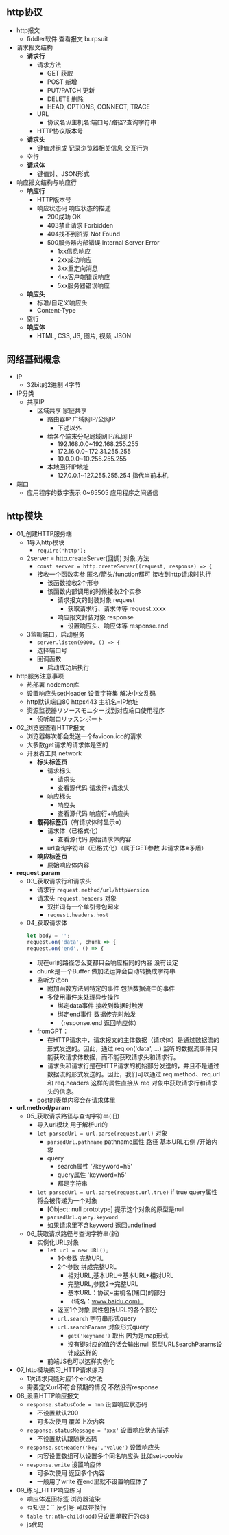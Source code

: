 ## http协议
- http报文
  - fiddler软件 查看报文 burpsuit
- 请求报文结构
  - **请求行**
    - 请求方法
      - GET 获取
      - POST 新增
      - PUT/PATCH 更新
      - DELETE 删除
      - HEAD, OPTIONS, CONNECT, TRACE
    - URL
      - 协议名://主机名:端口号/路径?查询字符串
    - HTTP协议版本号
  - **请求头**
    - 键值对组成 记录浏览器相关信息 交互行为
  - 空行
  - **请求体**
    - 键值对、JSON形式
- 响应报文结构与响应行
  - **响应行**
    - HTTP版本号
    - 响应状态码 响应状态的描述
      - 200成功 OK
      - 403禁止请求 Forbidden
      - 404找不到资源 Not Found
      - 500服务器内部错误 Internal Server Error
        - 1xx信息响应
        - 2xx成功响应
        - 3xx重定向消息
        - 4xx客户端错误响应
        - 5xx服务器错误响应
  - **响应头**
    - 标准/自定义响应头
    - Content-Type
  - 空行
  - **响应体**
    - HTML, CSS, JS, 图片, 视频, JSON

## 网络基础概念
- IP
  - 32bit的2进制 4字节
- IP分类
  - 共享IP
    - 区域共享 家庭共享
      - 路由器IP 广域网IP/公网IP
        - 下述以外
      - 给各个端末分配局域网IP/私网IP
        - 192.168.0.0~192.168.255.255
        - 172.16.0.0~172.31.255.255
        - 10.0.0.0~10.255.255.255
      - 本地回环IP地址
        - 127.0.0.1~127.255.255.254 指代当前本机
- 端口
  - 应用程序的数字表示 0~65505 应用程序之间通信

## http模块
- 01_创建HTTP服务端
  - 1导入http模块
    - `require('http');`
  - 2server = http.createServer(回调) 对象.方法
    - `const server = http.createServer((request, response) => {`
    - 接收一个函数实参 匿名/箭头/function都可 接收到http请求时执行
      - 该函数接收2个形参
      - 该函数内部调用的时候接收2个实参
        - 请求报文的封装对象 request
          - 获取请求行、请求体等 request.xxxx
        - 响应报文封装对象 response
          - 设置响应头、响应体等 response.end
  - 3监听端口，启动服务
    - `server.listen(9000, () => {`
    - 选择端口号
    - 回调函数
      - 启动成功后执行
- http服务注意事项
  - 热部署 nodemon库
  - 设置响应头setHeader 设置字符集 解决中文乱码
  - http默认端口80 https443 主机名=IP地址
  - 资源监视器リソースモニター找到对应端口使用程序
    - 侦听端口リッスンポート
- 02_浏览器查看HTTP报文
  - 浏览器每次都会发送一个favicon.ico的请求
  - 大多数get请求的请求体是空的
  - 开发者工具 network
    - **标头标签页**
      - 请求标头
        - 请求头
        - 查看源代码 请求行+请求头
      - 响应标头
        - 响应头
        - 查看源代码 响应行+响应头
    - **载荷标签页**（有请求体时显示※）
      - 请求体（已格式化）
        - 查看源代码 原始请求体内容
      - url查询字符串（已格式化）（属于GET参数 非请求体※矛盾）
    - **响应标签页**
      - 原始响应体内容
- **request.param**
  - 03_获取请求行和请求头
    - 请求行 `request.method/url/httpVersion`
    - 请求头 `request.headers` 对象
      - 双拼词有一个单引号包起来
      - `request.headers.host`
  - 04_获取请求体
      ```js
      let body = '';
      request.on('data', chunk => {
      request.on('end', () => {
      ```
    - 现在url的路径怎么变都只会响应相同的内容 没有设定
    - chunk是一个Buffer 做加法运算会自动转换成字符串
    - 监听方法on
      - 附加函数方法到特定的事件 包括数据流中的事件
      - 多使用事件来处理异步操作
        - 绑定data事件 接收到数据时触发
        - 绑定end事件 数据传完时触发
        - （response.end 返回响应体）
    - fromGPT：
      - 在HTTP请求中，请求报文的主体数据（请求体）是通过数据流的形式发送的。因此，通过 req.on('data', ...) 监听的数据流事件只能获取请求体数据，而不能获取请求头和请求行。
      - 请求头和请求行是在HTTP请求的初始部分发送的，并且不是通过数据流的形式发送的。因此，我们可以通过 req.method、req.url 和 req.headers 这样的属性直接从 req 对象中获取请求行和请求头的信息。
    - post的表单内容会在请求体里
- **url.method/param**
  - 05_获取请求路径与查询字符串(旧)
    - 导入url模块 用于解析url的
    - `let parsedUrl = url.parse(request.url)` 对象
      - `parsedUrl.pathname` pathname属性 路径 基本URL右侧 /开始内容
      - query
        - search属性 '?keyword=h5'
        - query属性 'keyword=h5'
        - 都是字符串
    - `let parsedUrl = url.parse(request.url,true)` if true query属性将会被传递为一个对象
      - [Object: null prototype] 提示这个对象的原型是null
      - `parsedUrl.query.keyword`
      - 如果请求里不含keyword 返回undefined
  - 06_获取请求路径与查询字符串(新)
    - 实例化URL对象 
      - `let url = new URL();`
        - 1个参数 完整URL
        - 2个参数 拼成完整URL
          - 相对URL,基本URL→基本URL+相对URL
          - 完整URL,参数2→完整URL
          - 基本URL：协议~主机名(端口)的部分
          - （域名：www.baidu.com）
        - 返回1个对象 属性包括URL的各个部分
        - `url.search` 字符串形式query
        - `url.searchParams` 对象形式query
          - `get('keyname')` 取出 因为是map形式
          - 没有键对应的值的话会输出null 原型URLSearchParams设计成这样的
      - 前端JS也可以这样实例化
- 07_http模块练习_HTTP请求练习
  - 1次请求只能对应1个end方法
  - 需要定义url不符合预期的情况 不然没有response
- 08_设置HTTP响应报文
  - `response.statusCode = nnn` 设置响应状态码
    - 不设置默认200
    - 可多次使用 覆盖上次内容
  - `response.statusMessage = 'xxx'` 设置响应状态描述
    - 不设置默认跟随状态码
  - `response.setHeader('key','value')` 设置响应头
    - 内容设置数组可以设置多个同名响应头 比如set-cookie
  - `response.write` 设置响应体
    - 可多次使用 返回多个内容
    - 一般用了write 在end里就不设置响应体了
- 09_练习_HTTP响应练习
  - 响应体返回标签 浏览器渲染
  - 豆知识：`` 反引号 可以带换行
  - `table tr:nth-child(odd)`只设置单数行的css
  - js代码 <script>标签内写
- 10_练习_响应文件内容
  - `end(fs.readFileSync(pathOfHtml))`
  - end方法参数可以是字符串or buffer
  - 修改外部文件内容可以不用重新启动服务
- 网页资源加载基本过程
  - /资料/page
  - 无关请求
    - ws请求 vscode插件 让浏览器发送的 自动刷新功能
    - favicon.ico请求 浏览器自动行为
  - 请求顺序
    - index.html请求 获取html内容
    - index.css请求 读到需要index.css时发送http请求
    - h5.png请求 读到需要图片时发送请求
      - 没有响应体 看预览标签页
    - index.js请求 读到需要js时发送请求
  - 异步请求 并行发送
- 11_练习_响应练习扩展 实现网页引入外部资源
  - index.css link标签引入
  - index.js <script src="./index.js">引入
  - response回调函数需要定义不同请求的响应
    - url.pathname判断
- 静态资源和动态资源
- 12_搭建静态资源服务
  - 同步fs回调函数不接err 有处理方法
- 静态资源目录/网站根目录
  - `let root = __dirname + '/page';` 放静态资源的文件夹
    - 根目录+/pathname
  - live-server/hbuilder/webstorm插件启动服务时根目录是vscode打开的文件夹（よくわからん）
    - live-server默认端口5050 URL→localhost:5050/文件位置/文件名
- 13_网页中的URL-绝对路径
  - 不带协议 //xxx.com
    - 复制粘贴一下可以显示和当前网页协议拼接后结果
    - 发送后服务器端返回301重定向 重新发送请求
  - 不带基本URL /xxx
    - 和当前网页基本URL拼接
    - 未来可能更换主机名的网站用得多
- 13_网页中的URL-相对路径
  - 如果../是基本URL ../../还会在基本URL
  - 相对路径参照当前页面URL 不可靠 
- 13_网页中URL使用场景小结
  - 相对路径 ./css/app.css 随着页面URL变化而变化 不可靠
  - 绝对路径 /css/app.css 与协议IP端口号拼接
- 13_设置MIME类型
  - 媒体类型/资源类型
  - 设置响应头 返回类型
    - 非必须 浏览器有mime嗅探功能
  - `path.extname(文件路径)` 获得扩展名 .html
  - `path.extname(文件路径).slice(1)` 从字符串/数组第1个元素开始截取 html
  - `mimes[ext]` mimes对象中以ext为下标的值 `对象[属性]`
  - 不知道的类型选下载文件类型
- 13_解决乱码问题
  - 1设置响应头 *优先级更高
  - 2meta标签
  - 外部资源没有必要设置字符集 js, css, 图片..
    - 直接打开还是会乱码
    - but在资源回到网页时 会根据网页html字符集做解析
- 13_完善错误处理
  - err是一个对象 code错误类型
- 13_GET和POST场景与区别
  - GET参数在URL后 POST在请求体中（不绝对）
  - GET上限2K

